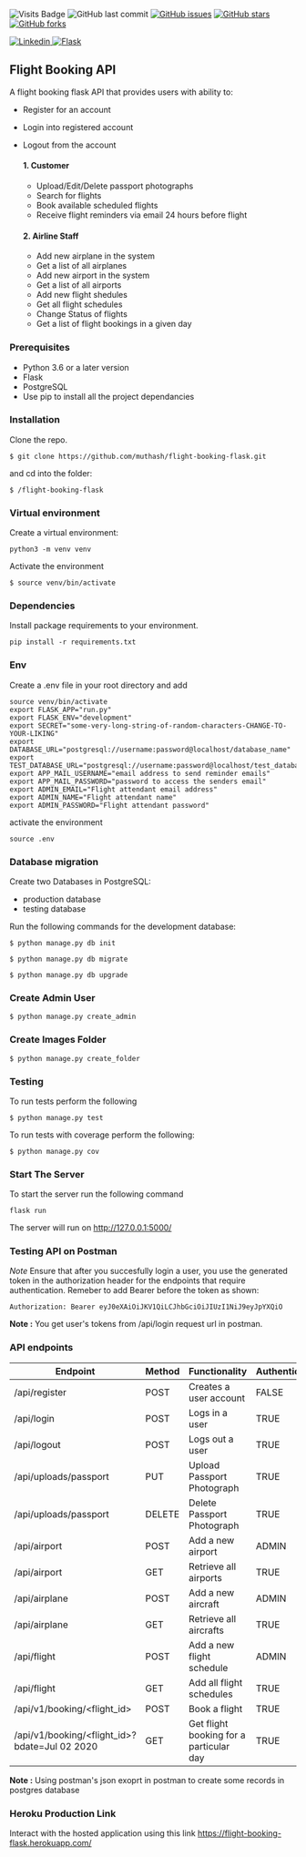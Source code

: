 ![Visits Badge](https://badges.pufler.dev/visits/mrunix1998/booking-flights-system)
![GitHub last commit](https://img.shields.io/github/last-commit/mrunix1998/booking-flights-system)
[![GitHub issues](https://img.shields.io/github/issues/mrunix1998/booking-flights-system)](https://github.com/mrunix1998/booking-flights-system/issues)
[![GitHub stars](https://img.shields.io/github/stars/mrunix1998/booking-flights-system)](https://github.com/mrunix1998/booking-flights-system/stargazers)
[![GitHub forks](https://img.shields.io/github/forks/mrunix1998/booking-flights-system)](https://github.com/mrunix1998/booking-flights-system/network)

<a href="https://www.linkedin.com/in/mrunix1998/" style="text-align:center">
  <img
    alt="Linkedin"
    src="https://img.shields.io/badge/linkedin-0077B5?logo=linkedin&logoColor=white&style=for-the-badge"
  />
</a>

<a href="https://flask.palletsprojects.com/en/2.0.x/" style="text-align:center">
  <img
    alt="Flask"
    src="https://img.shields.io/badge/Flask-000000?style=for-the-badge&logo=flask&logoColor=white"
  />
</a>

## Flight Booking API
A flight booking flask API that provides users with ability to:
- Register for an account
- Login into registered account
- Logout from the account

    #### 1. Customer
    - Upload/Edit/Delete passport photographs 
    - Search for flights
    - Book available scheduled flights
    - Receive flight reminders via email 24 hours before flight

    #### 2. Airline Staff
    - Add new airplane in the system
    - Get a list of all airplanes
    - Add new airport in the system
    - Get a list of all airports
    - Add new flight shedules
    - Get all flight schedules
    - Change Status of flights
    - Get a list of flight bookings in a given day

### Prerequisites
- Python 3.6 or a later version
- Flask
- PostgreSQL
- Use pip to install all the project dependancies

### Installation
Clone the repo.
```
$ git clone https://github.com/muthash/flight-booking-flask.git
```
and cd into the folder:
```
$ /flight-booking-flask
```

### Virtual environment
Create a virtual environment:
```
python3 -m venv venv
```
Activate the environment
```
$ source venv/bin/activate
```

### Dependencies
Install package requirements to your environment.
```
pip install -r requirements.txt
```

### Env

Create a .env file in your root directory and add
```
source venv/bin/activate
export FLASK_APP="run.py"
export FLASK_ENV="development"
export SECRET="some-very-long-string-of-random-characters-CHANGE-TO-YOUR-LIKING"
export DATABASE_URL="postgresql://username:password@localhost/database_name"
export TEST_DATABASE_URL="postgresql://username:password@localhost/test_database_name"
export APP_MAIL_USERNAME="email address to send reminder emails"
export APP_MAIL_PASSWORD="password to access the senders email"
export ADMIN_EMAIL="Flight attendant email address"
export ADMIN_NAME="Flight attendant name"
export ADMIN_PASSWORD="Flight attendant password"
```

activate the environment
```
source .env
```

### Database migration

Create two Databases in PostgreSQL:
- production database
- testing database

Run the following commands for the development database:
```
$ python manage.py db init

$ python manage.py db migrate

$ python manage.py db upgrade

```

### Create Admin User
```
$ python manage.py create_admin
```

### Create Images Folder
```
$ python manage.py create_folder
```

### Testing

To run tests perform the following
```
$ python manage.py test
```

To run tests with coverage perform the following:
```
$ python manage.py cov
```

### Start The Server

To start the server run the following command
```
flask run
```
The server will run on http://127.0.0.1:5000/

### Testing API on Postman

*Note* Ensure that after you succesfully login a user, you use the generated token in the authorization header for the endpoints that require authentication. Remeber to add Bearer before the token as shown:
```
Authorization: Bearer eyJ0eXAiOiJKV1QiLCJhbGciOiJIUzI1NiJ9eyJpYXQiO 
```
**Note :** You get user's tokens from /api/login request url in postman.

### API endpoints

| Endpoint | Method |  Functionality | Authentication |
| --- | --- | --- | --- |
| /api/register | POST | Creates a user account | FALSE
| /api/login | POST | Logs in a user | TRUE
| /api/logout | POST | Logs out a user | TRUE
| /api/uploads/passport | PUT | Upload Passport Photograph | TRUE
| /api/uploads/passport | DELETE | Delete Passport Photograph | TRUE
| /api/airport | POST | Add a new airport | ADMIN
| /api/airport | GET | Retrieve all airports | TRUE
| /api/airplane | POST | Add a new aircraft | ADMIN
| /api/airplane | GET | Retrieve all aircrafts | TRUE
| /api/flight | POST | Add a new flight schedule | ADMIN
| /api/flight | GET | Add all flight schedules | TRUE
| /api/v1/booking/<flight_id> | POST | Book a flight | TRUE
| /api/v1/booking/<flight_id>?bdate=Jul 02 2020 | GET | Get flight booking for a particular day | TRUE

**Note :** Using postman's json exoprt in postman to create some records in postgres database


### Heroku Production Link
Interact with the hosted application using this link
https://flight-booking-flask.herokuapp.com/